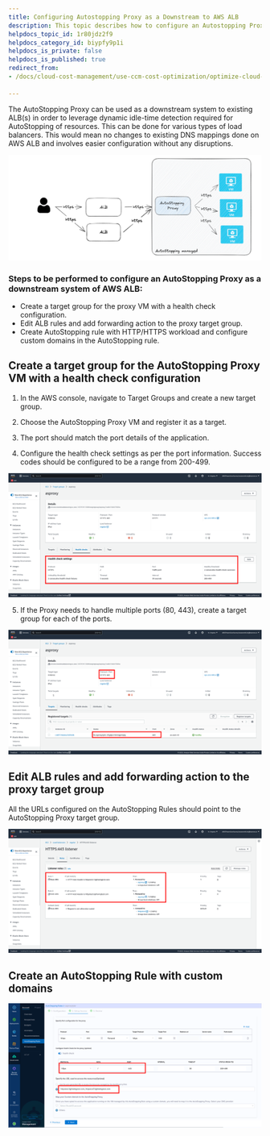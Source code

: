 ```yaml
---
title: Configuring Autostopping Proxy as a Downstream to AWS ALB
description: This topic describes how to configure an Autostopping Proxy as a downstream to AWS ALB.
helpdocs_topic_id: 1r80jdz2f9
helpdocs_category_id: biypfy9p1i
helpdocs_is_private: false
helpdocs_is_published: true
redirect_from:
- /docs/cloud-cost-management/use-ccm-cost-optimization/optimize-cloud-costs-with-intelligent-cloud-auto-stopping-rules/create-auto-stopping-rules/create-autostopping-proxy-as-downstream-alb

---
```


The AutoStopping Proxy can be used as a downstream system to existing ALB(s) in order to leverage dynamic idle-time detection required for AutoStopping of resources. This can be done for various types of load balancers. This would mean no changes to existing DNS mappings done on AWS ALB and involves easier configuration without any disruptions.

![](./static/autostopping-proxy-alb.png)


### Steps to be performed to configure an AutoStopping Proxy as a downstream system of AWS ALB:

* Create a target group for the proxy VM with a health check configuration.
* Edit ALB rules and add forwarding action to the proxy target group.
* Create AutoStopping rule with HTTP/HTTPS workload and configure custom domains in the AutoStopping rule.

## Create a target group for the AutoStopping Proxy VM with a health check configuration

1. In the AWS console, navigate to Target Groups and create a new target group.

2. Choose the AutoStopping Proxy VM and register it as a target.

3. The port should match the port details of the application.

4. Configure the health check settings as per the port information. Success codes should be configured to be a range from 200-499.

![](./static/alb-health-check.png)

5. If the Proxy needs to handle multiple ports (80, 443), create a target group for each of the ports.

![](./static/alb-target-group.png)

## Edit ALB rules and add forwarding action to the proxy target group

All the URLs configured on the AutoStopping Rules should point to the AutoStopping Proxy target group.

![](./static/edit-alb-forwarding-rule.png)

## Create an AutoStopping Rule with custom domains

![](./static/autostopping-rule-with-custom-domains.png)
